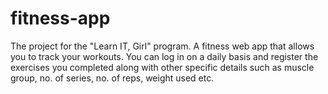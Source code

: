 fitness-app
===========

The project for the "Learn IT, Girl" program. A fitness web app that allows you to track your workouts. You can log in on a daily basis and register the exercises you completed along with other specific details such as muscle group, no. of series, no. of reps, weight used etc. 
